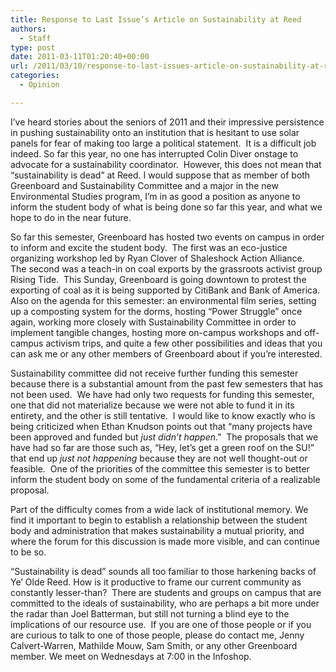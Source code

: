 ```yaml
---
title: Response to Last Issue’s Article on Sustainability at Reed
authors: 
  - Staff
type: post
date: 2011-03-11T01:20:40+00:00
url: /2011/03/10/response-to-last-issues-article-on-sustainability-at-reed/
categories:
  - Opinion

---
```

I’ve heard stories about the seniors of 2011 and their impressive persistence in pushing sustainability onto an institution that is hesitant to use solar panels for fear of making too large a political statement.  It is a difficult job indeed. So far this year, no one has interrupted Colin Diver onstage to advocate for a sustainability coordinator.  However, this does not mean that “sustainability is dead” at Reed. I would suppose that as member of both Greenboard and Sustainability Committee and a major in the new Environmental Studies program, I’m in as good a position as anyone to inform the student body of what is being done so far this year, and what we hope to do in the near future.

So far this semester, Greenboard has hosted two events on campus in order to inform and excite the student body.  The first was an eco-justice organizing workshop led by Ryan Clover of Shaleshock Action Alliance.  The second was a teach-in on coal exports by the grassroots activist group Rising Tide.  This Sunday, Greenboard is going downtown to protest the exporting of coal as it is being supported by CitiBank and Bank of America. Also on the agenda for this semester: an environmental film series, setting up a composting system for the dorms, hosting “Power Struggle” once again, working more closely with Sustainability Committee in order to implement tangible changes, hosting more on-campus workshops and off-campus activism trips, and quite a few other possibilities and ideas that you can ask me or any other members of Greenboard about if you’re interested.

Sustainability committee did not receive further funding this semester because there is a substantial amount from the past few semesters that has not been used.  We have had only two requests for funding this semester, one that did not materialize because we were not able to fund it in its entirety, and the other is still tentative.  I would like to know exactly who is being criticized when Ethan Knudson points out that “many projects have been approved and funded but _just didn’t happen_.”  The proposals that we have had so far are those such as, “Hey, let’s get a green roof on the SU!” that end up _just not happening_ because they are not well thought-out or feasible.  One of the priorities of the committee this semester is to better inform the student body on some of the fundamental criteria of a realizable proposal.

Part of the difficulty comes from a wide lack of institutional memory. We find it important to begin to establish a relationship between the student body and administration that makes sustainability a mutual priority, and where the forum for this discussion is made more visible, and can continue to be so.

“Sustainability is dead” sounds all too familiar to those harkening backs of Ye’ Olde Reed. How is it productive to frame our current community as constantly lesser-than?  There are students and groups on campus that are committed to the ideals of sustainability, who are perhaps a bit more under the radar than Joel Batterman, but still not turning a blind eye to the implications of our resource use.  If you are one of those people or if you are curious to talk to one of those people, please do contact me, Jenny Calvert-Warren, Mathilde Mouw, Sam Smith, or any other Greenboard member. We meet on Wednesdays at 7:00 in the Infoshop.